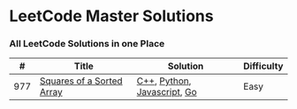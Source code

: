 # LeetCode Master Solutions

### All LeetCode Solutions in one Place

| #   | Title                                                                                 | Solution                                                                                                                                                                                                                                                                                                          | Difficulty |
| --- | ------------------------------------------------------------------------------------- | ----------------------------------------------------------------------------------------------------------------------------------------------------------------------------------------------------------------------------------------------------------------------------------------------------------------- | ---------- |
| 977 | [Squares of a Sorted Array](https://leetcode.com/problems/squares-of-a-sorted-array/) | [C++](./Algorithms/cpp/SquaresOfASortedArray/squaresOfASortedArray.cpp), [Python](./Algorithms/python/SquaresOfASortedArray/squaresOfASortedArray.py), [Javascript](./Algorithms/javascript/SquaresOfASortedArray/squaresOfASortedArray.js), [Go](./Algorithms/go/SquaresOfASortedArray/squaresOfASortedArray.go) | Easy       |
